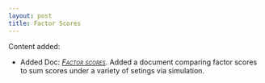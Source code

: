 ```yaml
---
layout: post
title: Factor Scores
---
```

Content added:
<br>
- Added Doc: [<span style="font-variant:small-caps; font-style:italic;">Factor scores</span>](../docs/lv_sim.html). Added a document comparing factor scores to sum scores under a variety of setings via simulation.